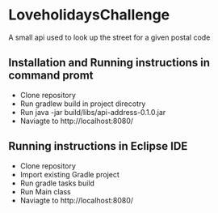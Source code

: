 # LoveholidaysChallenge

A small api used to look up the street for a given postal code

## Installation and Running instructions in command promt

* Clone repository
* Run gradlew build in project direcotry
* Run java -jar build/libs/api-address-0.1.0.jar
* Naviagte to http://localhost:8080/

## Running instructions in Eclipse IDE

* Clone repository
* Import existing Gradle project
* Run gradle tasks build
* Run Main class
* Naviagte to http://localhost:8080/

